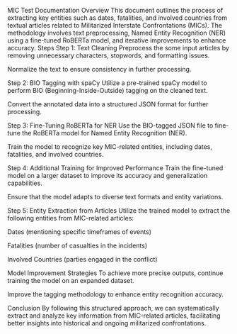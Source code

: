 MIC Test Documentation
Overview
This document outlines the process of extracting key entities such as dates, fatalities, and involved countries from textual articles related to Militarized Interstate Confrontations (MICs). The methodology involves text preprocessing, Named Entity Recognition (NER) using a fine-tuned RoBERTa model, and iterative improvements to enhance accuracy.
Steps
Step 1: Text Cleaning
Preprocess the some input articles by removing unnecessary characters, stopwords, and formatting issues.


Normalize the text to ensure consistency in further processing.


Step 2: BIO Tagging with spaCy
Utilize a pre-trained spaCy model to perform BIO (Beginning-Inside-Outside) tagging on the cleaned text.


Convert the annotated data into a structured JSON format for further processing.


Step 3: Fine-Tuning RoBERTa for NER
Use the BIO-tagged JSON file to fine-tune the RoBERTa model for Named Entity Recognition (NER).


Train the model to recognize key MIC-related entities, including dates, fatalities, and involved countries.


Step 4: Additional Training for Improved Performance
Train the fine-tuned model on a larger dataset to improve its accuracy and generalization capabilities.


Ensure that the model adapts to diverse text formats and entity variations.


Step 5: Entity Extraction from Articles
Utilize the trained model to extract the following entities from MIC-related articles:


Dates (mentioning specific timeframes of events)


Fatalities (number of casualties in the incidents)


Involved Countries (parties engaged in the conflict)


Model Improvement Strategies
To achieve more precise outputs, continue training the model on an expanded dataset.


Improve the tagging methodology to enhance entity recognition accuracy.


Conclusion
By following this structured approach, we can systematically extract and analyze key information from MIC-related articles, facilitating better insights into historical and ongoing militarized confrontations.

